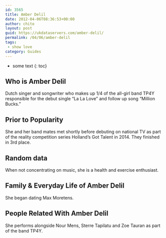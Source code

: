 ```yaml
---
id: 3565
title: Amber Delil
date: 2012-04-06T08:36:53+00:00
author: chito
layout: post
guid: https://ukdataservers.com/amber-delil/
permalink: /04/06/amber-delil
tags:
 - show love
category: Guides
---
```


* some text
{: toc}
          
          
## Who is  Amber Delil
                  
                  
                  
Dutch singer and songwriter who makes up 1/4 of the all-girl band TP4Y responsible for the debut single &#8220;La La Love&#8221; and follow up song &#8220;Million Bucks.&#8221;
                  
                
                
                
## Prior to Popularity 
                  
                  
                  
She and her band mates met shortly before debuting on national TV as part of the reality competition series Holland&#8217;s Got Talent in 2014. They finished in 3rd place.
                  
                
                
                
## Random data 
                  
                  
                  
When not concentrating on music, she is a health and exercise enthusiast.
                  
                
                
                
## Family & Everyday Life of Amber Delil
                  
                  
                  
She began dating Max Moretens.
                  
                
                
                
## People Related With  Amber Delil
                  
                  
                  
She performs alongside Nour Mens, Sterre Tapilatu and Zoe Tauran as part of the band TP4Y.
                  
                
              
            
          
          
          
    
    
  
